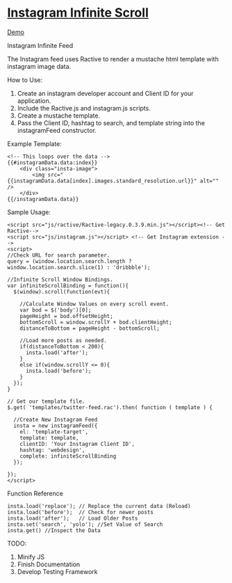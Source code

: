 # [Instagram Infinite Scroll](http://ddknoll.github.io/Instagram-Infinite-Scroll/)

[Demo](http://ddknoll.github.io/Instagram-Infinite-Scroll/)

Instagram Infinite Feed

The Instagram feed uses Ractive to render a mustache html template with
instagram image data.

How to Use:

1. Create an instagram developer account and Client ID for your application.
2. Include the Ractive.js and instagram.js scripts.
3. Create a mustache template.
4. Pass the Client ID, hashtag to search, and template string into the instagramFeed constructor.

Example Template:


	<!-- This loops over the data -->
    {{#instagramData.data:index}}
		<div class="insta-image">
			<img src="{{instagramData.data[index].images.standard_resolution.url}}" alt="" />
		</div>
	{{/instagramData.data}} 

Sample Usage:

    <script src="js/ractive/Ractive-legacy.0.3.9.min.js"></script><!-- Get Ractive-->
    <script src="js/instagram.js"></script> <!-- Get Instagram extension -->
    <script>
    //Check URL for search parameter.
    query = (window.location.search.length ? window.location.search.slice(1) : 'dribbble');

    //Infinite Scroll Window Bindings.
    var infiniteScrollBinding = function(){
      $(window).scroll(function(evt){
        
        //Calculate Window Values on every scroll event.
        var bod = $('body')[0];
        pageHeight = bod.offsetHeight;
        bottomScroll = window.scrollY + bod.clientHeight;
        distanceToBottom = pageHeight - bottomScroll;

        //Load more posts as needed.
        if(distanceToBottom < 200){
          insta.load('after');
        }
        else if(window.scrollY <= 0){
          insta.load('before');
        }
      });
    }

    // Get our template file.
    $.get( 'templates/twitter-feed.rac').then( function ( template ) {

      //Create New Instagram Feed
      insta = new instagramFeed({
        el: 'template-target',
        template: template,
        clientID: 'Your Instagram Client ID',
        hashtag: 'webdesign',
        complete: infiniteScrollBinding
      });

    });
    </script>


Function Reference

    insta.load('replace'); // Replace the current data (Reload)
    insta.load('before');  // Check for newer posts
    insta.load('after');   // Load Older Posts
    insta.set('search', 'yolo'); //Set Value of Search
    insta.get() //Inspect the Data


TODO:

1. Minify JS
2. Finish Documentation
3. Develop Testing Framework
